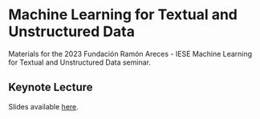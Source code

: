# Machine Learning for Textual and Unstructured Data 
Materials for the 2023 Fundación Ramón Areces - IESE Machine Learning for Textual and Unstructured Data seminar.


## Keynote Lecture 

Slides available [here](https://www.dropbox.com/s/wgahujta0jzdoo3/keynote_lecture.pdf?dl=0).

